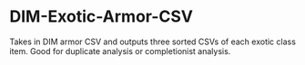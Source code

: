 # DIM-Exotic-Armor-CSV
 Takes in DIM armor CSV and outputs three sorted CSVs of each exotic class item. Good for duplicate analysis or completionist analysis.
